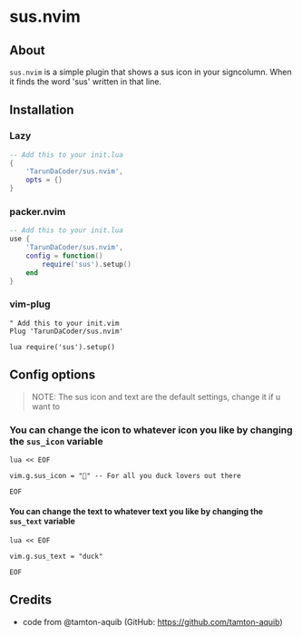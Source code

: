 # sus.nvim

## About

`sus.nvim` is a simple plugin that shows a sus icon in your signcolumn. When it finds the word 'sus' written in that line.

## Installation

### Lazy

```lua
-- Add this to your init.lua
{
    'TarunDaCoder/sus.nvim',
    opts = {}
}

```

### packer.nvim

```lua
-- Add this to your init.lua
use {
    'TarunDaCoder/sus.nvim',
    config = function()
        require('sus').setup()
    end
}
```

### vim-plug

```vim
" Add this to your init.vim
Plug 'TarunDaCoder/sus.nvim'

lua require('sus').setup()
```

## Config options

> NOTE: The sus icon and text are the default settings, change it if u want to

### You can change the icon to whatever icon you like by changing the `sus_icon` variable

```vim
lua << EOF

vim.g.sus_icon = "🦆" -- For all you duck lovers out there

EOF
```

#### You can change the text to whatever text you like by changing the `sus_text` variable

```vim
lua << EOF

vim.g.sus_text = "duck"

EOF
```

## Credits

- code from @tamton-aquib (GitHub: https://github.com/tamton-aquib)

